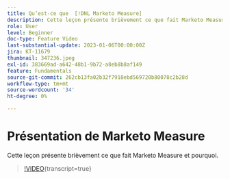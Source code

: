 ```yaml
---
title: Qu’est-ce que  [!DNL Marketo Measure]
description: Cette leçon présente brièvement ce que fait Marketo Measure et pourquoi.
role: User
level: Beginner
doc-type: Feature Video
last-substantial-update: 2023-01-06T00:00:00Z
jira: KT-11679
thumbnail: 347236.jpeg
exl-id: 383669ad-a642-48b1-9b72-a8eb8b8af149
feature: Fundamentals
source-git-commit: 262cb13fa02b32f7918ebd569720b80078c2b28d
workflow-type: tm+mt
source-wordcount: '34'
ht-degree: 0%

---
```


# Présentation de Marketo Measure

Cette leçon présente brièvement ce que fait Marketo Measure et pourquoi.

>[!VIDEO](https://video.tv.adobe.com/v/347236/?learn=on){transcript=true}
